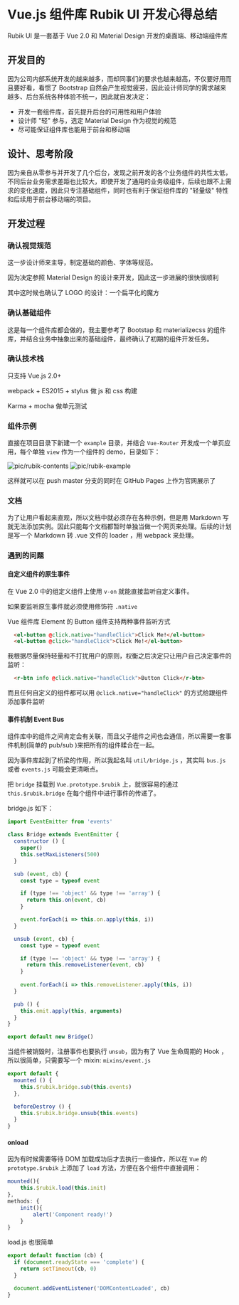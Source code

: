 # Vue.js 组件库 Rubik UI 开发心得总结

Rubik UI 是一套基于 Vue 2.0 和 Material Design 开发的桌面端、移动端组件库

## 开发目的

因为公司内部系统开发的越来越多，而却同事们的要求也越来越高，不仅要好用而且要好看，看惯了 Bootstrap 自然会产生视觉疲劳，因此设计师同学的需求越来越多、后台系统各种体验不统一，因此就自发决定：

* 开发一套组件库，首先提升后台的可用性和用户体验
* 设计师 "轻" 参与，选定 Material Design 作为视觉的规范
* 尽可能保证组件库也能用于前台和移动端


## 设计、思考阶段

因为亲自从零参与并开发了几个后台，发现之前开发的各个业务组件的共性太低，不同后台业务需求差距也比较大，即使开发了通用的业务级组件，后续也跟不上需求的变化速度，因此只专注基础组件，同时也有利于保证组件库的 "轻量级" 特性和后续用于前台移动端的项目。

## 开发过程

### 确认视觉规范

这一步设计师来主导，制定基础的颜色、字体等规范。

因为决定参照 Material Design 的设计来开发，因此这一步进展的很快很顺利

其中这时候也确认了 LOGO 的设计：一个扁平化的魔方

### 确认基础组件

这是每一个组件库都会做的，我主要参考了 Bootstap 和 materializecss 的组件库，并结合业务中抽象出来的基础组件，最终确认了初期的组件开发任务。

### 确认技术栈

只支持 Vue.js 2.0+

webpack + ES2015 + stylus 做 js 和 css 构建

Karma + mocha 做单元测试


### 组件示例

直接在项目目录下新建一个 `example` 目录，并结合 `Vue-Router` 开发成一个单页应用，每个单独 `view` 作为一个组件的 demo，目录如下：

![pic/rubik-contents](pic/rubik-contents.png) ![pic/rubik-example](pic/rubik-example.png)

这样就可以在 push master 分支的同时在 GitHub Pages 上作为官网展示了


### 文档

为了让用户看起来直观，所以文档中就必须存在各种示例，但是用 Markdown 写就无法添加实例。因此只能每个文档都暂时单独当做一个网页来处理。后续的计划是写一个 Markdown 转 .vue 文件的 loader ，用 webpack 来处理。

### 遇到的问题

#### 自定义组件的原生事件

在 Vue 2.0 中的组定义组件上使用 `v-on` 就能直接监听自定义事件。

如果要监听原生事件就必须使用修饰符 `.native`

Vue 组件库 Element 的 Button 组件支持两种事件监听方式

```html
  <el-button @click.native="handleClick">Click Me!</el-button>
  <el-button @click="handleClick">Click Me!</el-button>
```

我根据尽量保持轻量和不打扰用户的原则，权衡之后决定只让用户自己决定事件的监听：

```html
  <r-btn info @click.native="handleClick">Button Click</r-btn>
```

而且任何自定义的组件都可以用 `@click.native="handleClick"` 的方式给跟组件添加事件监听

#### 事件机制 Event Bus

组件库中的组件之间肯定会有关联，而且父子组件之间也会通信，所以需要一套事件机制(简单的 pub/sub )来把所有的组件糅合在一起。

因为事件库起到了桥梁的作用，所以我起名叫 `util/bridge.js` ，其实叫 `bus.js` 或者 `events.js` 可能会更清晰点。

把 `bridge` 挂载到 `Vue.prototype.$rubik` 上，就很容易的通过 `this.$rubik.bridge` 在每个组件中进行事件的传递了。

bridge.js 如下：

```js
import EventEmitter from 'events'

class Bridge extends EventEmitter {
  constructor () {
    super()
    this.setMaxListeners(500)
  }

  sub (event, cb) {
    const type = typeof event

    if (type !== 'object' && type !== 'array') {
      return this.on(event, cb)
    }

    event.forEach(i => this.on.apply(this, i))
  }

  unsub (event, cb) {
    const type = typeof event

    if (type !== 'object' && type !== 'array') {
      return this.removeListener(event, cb)
    }
    
    event.forEach(i => this.removeListener.apply(this, i))
  }

  pub () {
    this.emit.apply(this, arguments)
  }
}

export default new Bridge()

```

当组件被销毁时，注册事件也要执行 `unsub`，因为有了 Vue 生命周期的 Hook ，所以很简单，只需要写一个 mixin: `mixins/event.js`

```js
export default {
  mounted () {
    this.$rubik.bridge.sub(this.events)
  },

  beforeDestroy () {
    this.$rubik.bridge.unsub(this.events)
  }
}
``` 

#### onload

因为有时候需要等待 DOM 加载成功后才去执行一些操作，所以在 `Vue` 的 `prototype.$rubik` 上添加了 `load` 方法，方便在各个组件中直接调用：

```js
mounted(){
	this.$rubik.load(this.init) 
}, 
methods: {
	init(){
		alert('Component ready!') 
	}
}
```

load.js 也很简单

```js
export default function (cb) {
  if (document.readyState === 'complete') {
    return setTimeout(cb, 0)
  }

  document.addEventListener('DOMContentLoaded', cb)
}
```



